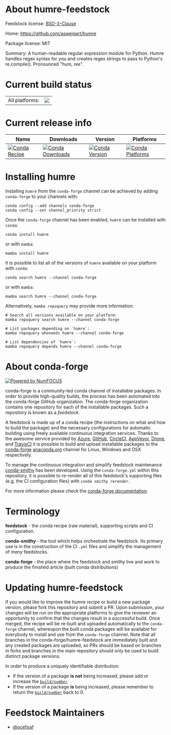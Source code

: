 About humre-feedstock
=====================

Feedstock license: [BSD-3-Clause](https://github.com/conda-forge/humre-feedstock/blob/main/LICENSE.txt)

Home: https://github.com/asweigart/humre

Package license: MIT

Summary: A human-readable regular expression module for Python. Humre handles regex syntax for you and creates regex strings to pass to Python's re.compile(). Pronounced "hum, ree".

Current build status
====================


<table><tr><td>All platforms:</td>
    <td>
      <a href="https://dev.azure.com/conda-forge/feedstock-builds/_build/latest?definitionId=16937&branchName=main">
        <img src="https://dev.azure.com/conda-forge/feedstock-builds/_apis/build/status/humre-feedstock?branchName=main">
      </a>
    </td>
  </tr>
</table>

Current release info
====================

| Name | Downloads | Version | Platforms |
| --- | --- | --- | --- |
| [![Conda Recipe](https://img.shields.io/badge/recipe-humre-green.svg)](https://anaconda.org/conda-forge/humre) | [![Conda Downloads](https://img.shields.io/conda/dn/conda-forge/humre.svg)](https://anaconda.org/conda-forge/humre) | [![Conda Version](https://img.shields.io/conda/vn/conda-forge/humre.svg)](https://anaconda.org/conda-forge/humre) | [![Conda Platforms](https://img.shields.io/conda/pn/conda-forge/humre.svg)](https://anaconda.org/conda-forge/humre) |

Installing humre
================

Installing `humre` from the `conda-forge` channel can be achieved by adding `conda-forge` to your channels with:

```
conda config --add channels conda-forge
conda config --set channel_priority strict
```

Once the `conda-forge` channel has been enabled, `humre` can be installed with `conda`:

```
conda install humre
```

or with `mamba`:

```
mamba install humre
```

It is possible to list all of the versions of `humre` available on your platform with `conda`:

```
conda search humre --channel conda-forge
```

or with `mamba`:

```
mamba search humre --channel conda-forge
```

Alternatively, `mamba repoquery` may provide more information:

```
# Search all versions available on your platform:
mamba repoquery search humre --channel conda-forge

# List packages depending on `humre`:
mamba repoquery whoneeds humre --channel conda-forge

# List dependencies of `humre`:
mamba repoquery depends humre --channel conda-forge
```


About conda-forge
=================

[![Powered by
NumFOCUS](https://img.shields.io/badge/powered%20by-NumFOCUS-orange.svg?style=flat&colorA=E1523D&colorB=007D8A)](https://numfocus.org)

conda-forge is a community-led conda channel of installable packages.
In order to provide high-quality builds, the process has been automated into the
conda-forge GitHub organization. The conda-forge organization contains one repository
for each of the installable packages. Such a repository is known as a *feedstock*.

A feedstock is made up of a conda recipe (the instructions on what and how to build
the package) and the necessary configurations for automatic building using freely
available continuous integration services. Thanks to the awesome service provided by
[Azure](https://azure.microsoft.com/en-us/services/devops/), [GitHub](https://github.com/),
[CircleCI](https://circleci.com/), [AppVeyor](https://www.appveyor.com/),
[Drone](https://cloud.drone.io/welcome), and [TravisCI](https://travis-ci.com/)
it is possible to build and upload installable packages to the
[conda-forge](https://anaconda.org/conda-forge) [anaconda.org](https://anaconda.org/)
channel for Linux, Windows and OSX respectively.

To manage the continuous integration and simplify feedstock maintenance
[conda-smithy](https://github.com/conda-forge/conda-smithy) has been developed.
Using the ``conda-forge.yml`` within this repository, it is possible to re-render all of
this feedstock's supporting files (e.g. the CI configuration files) with ``conda smithy rerender``.

For more information please check the [conda-forge documentation](https://conda-forge.org/docs/).

Terminology
===========

**feedstock** - the conda recipe (raw material), supporting scripts and CI configuration.

**conda-smithy** - the tool which helps orchestrate the feedstock.
                   Its primary use is in the construction of the CI ``.yml`` files
                   and simplify the management of *many* feedstocks.

**conda-forge** - the place where the feedstock and smithy live and work to
                  produce the finished article (built conda distributions)


Updating humre-feedstock
========================

If you would like to improve the humre recipe or build a new
package version, please fork this repository and submit a PR. Upon submission,
your changes will be run on the appropriate platforms to give the reviewer an
opportunity to confirm that the changes result in a successful build. Once
merged, the recipe will be re-built and uploaded automatically to the
`conda-forge` channel, whereupon the built conda packages will be available for
everybody to install and use from the `conda-forge` channel.
Note that all branches in the conda-forge/humre-feedstock are
immediately built and any created packages are uploaded, so PRs should be based
on branches in forks and branches in the main repository should only be used to
build distinct package versions.

In order to produce a uniquely identifiable distribution:
 * If the version of a package **is not** being increased, please add or increase
   the [``build/number``](https://docs.conda.io/projects/conda-build/en/latest/resources/define-metadata.html#build-number-and-string).
 * If the version of a package **is** being increased, please remember to return
   the [``build/number``](https://docs.conda.io/projects/conda-build/en/latest/resources/define-metadata.html#build-number-and-string)
   back to 0.

Feedstock Maintainers
=====================

* [@ocefpaf](https://github.com/ocefpaf/)


